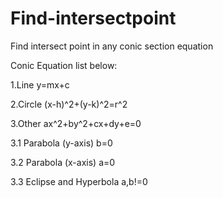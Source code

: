 # Find-intersectpoint

Find intersect point in any conic section equation

Conic Equation list below:

1.Line y=mx+c

2.Circle (x-h)^2+(y-k)^2=r^2

3.Other ax^2+by^2+cx+dy+e=0

3.1 Parabola (y-axis) b=0

3.2 Parabola (x-axis) a=0

3.3 Eclipse and Hyperbola a,b!=0
